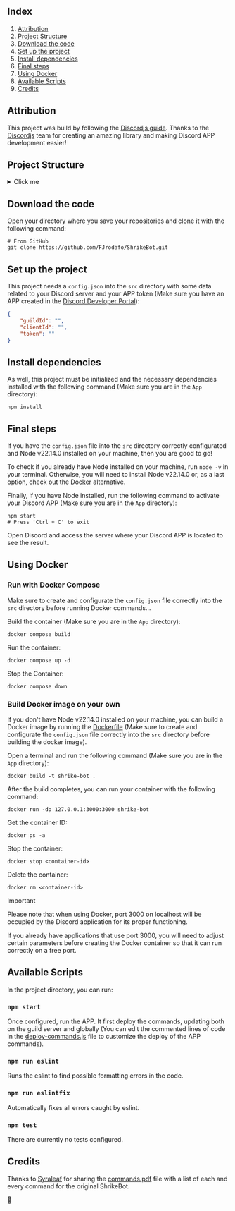 ## Index

1. [Attribution](#attribution)
2. [Project Structure](#project-structure)
3. [Download the code](#download-the-code)
4. [Set up the project](#set-up-the-project)
5. [Install dependencies](#install-dependencies)
6. [Final steps](#final-steps)
7. [Using Docker](#using-docker)
8. [Available Scripts](#available-scripts)
9. [Credits](#credits)

## Attribution

This project was build by following the [Discordjs guide](https://discordjs.guide/). Thanks to the [Discordjs](https://discord.js.org/) team for creating an amazing library and making Discord APP development easier!

## Project Structure

<details>
<summary>Click me</summary>

```
App/
├── node_modules/
│   └── ...
├── src/
│   ├── assets/
│   │   └── commands.pdf
│   ├── commands/
│   │   └── */
│   │       └── *.js
│   ├── events/
│   │   ├── interactionCreate.js
│   │   ├── messageCreate.js
│   │   └── ready.js
│   ├── utils/
│   │   └── emoji.js
│   ├── config.json
│   ├── deploy-commands.js
│   └── index.js
├── docker-compose.yaml
├── Dockerfile
├── eslint.config.js
├── package-lock.json
└── package.json
```
</details>

## Download the code

Open your directory where you save your repositories and clone it with the following command:

```shell
# From GitHub
git clone https://github.com/FJrodafo/ShrikeBot.git
```

## Set up the project

This project needs a `config.json` into the `src` directory with some data related to your Discord server and your APP token (Make sure you have an APP created in the [Discord Developer Portal](https://discord.com/developers/applications)):

```json
{
    "guildId": "",
    "clientId": "",
    "token": ""
}
```

## Install dependencies

As well, this project must be initialized and the necessary dependencies installed with the following command (Make sure you are in the `App` directory):

```shell
npm install
```

## Final steps

If you have the `config.json` file into the `src` directory correctly configurated and Node v22.14.0 installed on your machine, then you are good to go!

To check if you already have Node installed on your machine, run `node -v` in your terminal. Otherwise, you will need to install Node v22.14.0 or, as a last option, check out the [Docker](#using-docker) alternative.

Finally, if you have Node installed, run the following command to activate your Discord APP (Make sure you are in the `App` directory):

```shell
npm start
# Press 'Ctrl + C' to exit
```

Open Discord and access the server where your Discord APP is located to see the result.

## Using Docker

### Run with Docker Compose

Make sure to create and configurate the `config.json` file correctly into the `src` directory before running Docker commands...

Build the container (Make sure you are in the `App` directory):

```shell
docker compose build
```

Run the container:

```shell
docker compose up -d
```

Stop the Container:

```shell
docker compose down
```

### Build Docker image on your own

If you don't have Node v22.14.0 installed on your machine, you can build a Docker image by running the [Dockerfile](./Dockerfile) (Make sure to create and configurate the `config.json` file correctly into the `src` directory before building the docker image).

Open a terminal and run the following command (Make sure you are in the `App` directory):

```shell
docker build -t shrike-bot .
```

After the build completes, you can run your container with the following command:

```shell
docker run -dp 127.0.0.1:3000:3000 shrike-bot
```

Get the container ID:

```shell
docker ps -a
```

Stop the container:

```shell
docker stop <container-id>
```

Delete the container:

```shell
docker rm <container-id>
```

> [!IMPORTANT]
> 
> Please note that when using Docker, port 3000 on localhost will be occupied by the Discord application for its proper functioning.
> 
> If you already have applications that use port 3000, you will need to adjust certain parameters before creating the Docker container so that it can run correctly on a free port.

## Available Scripts

In the project directory, you can run:

### `npm start`

Once configured, run the APP. It first deploy the commands, updating both on the guild server and globally (You can edit the commented lines of code in the [deploy-commands.js](./src/deploy-commands.js) file to customize the deploy of the APP commands).

### `npm run eslint`

Runs the eslint to find possible formatting errors in the code.

### `npm run eslintfix`

Automatically fixes all errors caught by eslint.

### `npm test`

There are currently no tests configured.

## Credits

Thanks to [Syraleaf](https://github.com/Syraleaf) for sharing the [commands.pdf](https://github.com/FJrodafo/ShrikeBot/blob/main/App/src/assets/commands.pdf) file with a list of each and every command for the original ShrikeBot.

<link rel="stylesheet" href="./README.css">
<a class="scrollup" href="#top">&#x1F53C</a>